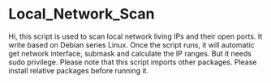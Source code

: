 # Local_Network_Scan
Hi, this script is used to scan local network living IPs and their open ports.
It write based on Debian series Linux.
Once the script runs, it will automatic get network interface, submask and calculate the IP ranges. But it needs sudo privilege.
Please note that this script imports other packages. Please install relative packages before running it.
